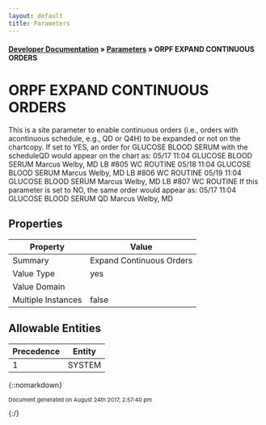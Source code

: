 ```yaml
---
layout: default
title: Parameters
---
```


#### [Developer Documentation](../index) &#187; [Parameters](TableOfContents) &#187; ORPF EXPAND CONTINUOUS ORDERS<br/>
# ORPF EXPAND CONTINUOUS ORDERS

This is a site parameter to enable continuous orders (i.e., orders with acontinuous schedule, e.g., QD or Q4H) to be expanded or not on the chartcopy.  If set to YES, an order for GLUCOSE BLOOD SERUM with the scheduleQD would appear on the chart as:   05/17 11:04  GLUCOSE BLOOD SERUM                   Marcus Welby, MD               LB #805    WC   ROUTINE   05/18 11:04  GLUCOSE BLOOD SERUM                   Marcus Welby, MD               LB #806    WC   ROUTINE   05/19 11:04  GLUCOSE BLOOD SERUM                   Marcus Welby, MD               LB #807    WC   ROUTINE  If this parameter is set to NO, the same order would appear as:   05/17 11:04  GLUCOSE BLOOD SERUM   QD              Marcus Welby, MD

## Properties

Property | Value
--- | ---
Summary | Expand Continuous Orders
Value Type | yes
Value Domain | 
Multiple Instances | false

## Allowable Entities

Precedence | Entity
--- | ---
1 | SYSTEM

{::nomarkdown} <br/><p style="font-size: 11px">Document generated on August 24th 2017, 2:57:40 pm</p>{:/}